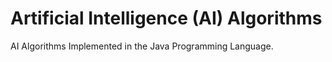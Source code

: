 # Artificial Intelligence (AI) Algorithms

AI Algorithms Implemented in the Java Programming Language.


